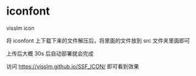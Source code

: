 # iconfont
visslm icon

将 iconfont 上下载下来的文件解压后，将里面的文件放到 src 文件夹里面即可

上传后大概 30s 后自动部署就会完成

访问 https://visslm.github.io/SSF_ICON/ 即可看到效果
